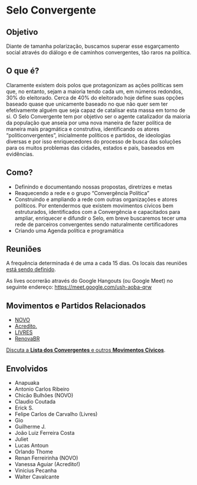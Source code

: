 # Selo Convergente

## Objetivo

Diante de tamanha polarização, buscamos superar esse esgarçamento social através do diálogo e de caminhos convergentes, tão raros na política.

## O que é?

Claramente existem dois polos que protagonizam as ações políticas sem que, no entanto, sejam a maioria tendo cada um, em números redondos, 30% do eleitorado. Cerca de 40% do eleitorado hoje define suas opções baseado quase que unicamente baseado no que não quer sem ter efetivamente alguém que seja capaz de catalisar esta massa em torno de si.
O Selo Convergente tem por objetivo ser o agente catalizador da maioria da população que anseia por uma nova maneira de fazer política de maneira mais pragmática e construtiva, identificando os atores “politiconvergentes”, inicialmente políticos e partidos, de ideologias diversas e por isso enriquecedores do processo de busca das soluções para os muitos problemas das cidades, estados e país, baseados em evidências.

## Como?

- Definindo e documentando nossas propostas, diretrizes e metas
- Reaquecendo a rede e o grupo “Convergência Política”
- Construindo e ampliando a rede com outras organizações e atores políticos. Por entendermos que existem movimentos cívicos bem estruturados, identificados com a Convergência e capacitados para ampliar, enriquecer e difundir o Selo, em breve buscaremos tecer uma rede de parceiros convergentes sendo naturalmente certificadores
- Criando uma Agenda política e programática

## Reuniões

A frequência determinada é de uma a cada 15 dias. Os locais das reuniões [está sendo definido](https://github.com/convergencias/selo-convergente/issues/2).

As lives ocorrerão através do Google Hangouts (ou Google Meet) no seguinte endereço: https://meet.google.com/ush-aoba-qrw

## Movimentos e Partidos Relacionados

- [NOVO](https://novo.org.br)
- [Acredito.](https://www.movimentoacredito.org/)
- [LIVRES](https://www.eusoulivres.org/)
- [RenovaBR](https://renovabr.org)

[Discuta a **Lista dos Convergentes** e outros **Movimentos Cívicos**](https://github.com/convergencias/selo-convergente/issues/3).

## Envolvidos

- Anapuaka 
- Antonio Carlos Ribeiro
- Chicão Bulhões (NOVO)
- Claudio Coutada 
- Erick S. 
- Felipe Carlos de Carvalho (Livres)
- Gio 
- Guilherme J.
- João Luiz Ferreira Costa  
- Juliet 
- Lucas Antoun 
- Orlando Thome 
- Renan Ferreirinha (NOVO)
- Vanessa Aguiar (Acredito!)
- Vinicius Pecanha 
- Walter Cavalcante 
